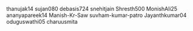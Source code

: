 thanujak14
sujan080
debasis724
snehitjain
Shresth500
MonishAli25
ananyapareek14
Manish-Kr-Saw
suvham-kumar-patro
Jayanthkumar04
oduguswathi05
charuusmita